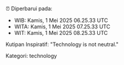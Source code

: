 ⏰ Diperbarui pada:
- WIB: Kamis, 1 Mei 2025 06.25.33 UTC
- WITA: Kamis, 1 Mei 2025 07.25.33 UTC
- WIT: Kamis, 1 Mei 2025 08.25.33 UTC

Kutipan Inspiratif:
"Technology is not neutral."


Kategori: technology

